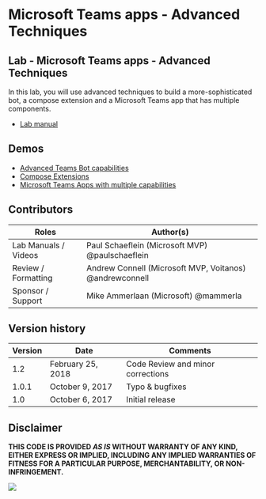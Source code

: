 # Microsoft Teams apps - Advanced Techniques

## Lab - Microsoft Teams apps - Advanced Techniques

In this lab, you will use advanced techniques to build a more-sophisticated bot, a compose extension and a Microsoft Teams app that has multiple components.

- [Lab manual](./Lab.md)

## Demos

- [Advanced Teams Bot capabilities](./Demos/01%20-%20teams-bot2)
- [Compose Extensions](./Demos/02%20-%20teams-bot2)
- [Microsoft Teams Apps with multiple capabilities](./Demos/03%20-%20teams-bot2)

## Contributors

|        Roles         |                        Author(s)                        |
| -------------------- | ------------------------------------------------------- |
| Lab Manuals / Videos | Paul Schaeflein (Microsoft MVP) @paulschaeflein         |
| Review / Formatting  | Andrew Connell (Microsoft MVP, Voitanos) @andrewconnell |
| Sponsor / Support    | Mike Ammerlaan (Microsoft) @mammerla                    |

## Version history

| Version |       Date        |             Comments              |
| ------- | ----------------- | --------------------------------- |
| 1.2     | February 25, 2018 | Code Review and minor corrections |
| 1.0.1   | October 9, 2017   | Typo & bugfixes                   |
| 1.0     | October 6, 2017   | Initial release                   |

## Disclaimer

**THIS CODE IS PROVIDED *AS IS* WITHOUT WARRANTY OF ANY KIND, EITHER EXPRESS OR IMPLIED, INCLUDING ANY IMPLIED WARRANTIES OF FITNESS FOR A PARTICULAR PURPOSE, MERCHANTABILITY, OR NON-INFRINGEMENT.**

<img src="https://telemetry.sharepointpnp.com/TrainingContent/Teams/05-microsoft-teams-apps-advanced-techniques" />

